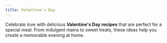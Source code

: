 ```yaml
---
title: Valentine's Day
---
```


Celebrate love with delicious **Valentine's Day recipes** that are perfect for a special meal. From indulgent mains to sweet treats, these ideas help you create a memorable evening at home.
